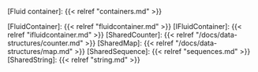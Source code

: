 <!-- Links -->

<!-- Concepts -->

[Fluid container]: {{< relref "containers.md" >}}

<!-- Classes and interfaces -->

[FluidContainer]: {{< relref "fluidcontainer.md" >}}
[IFluidContainer]: {{< relref "ifluidcontainer.md" >}}
[SharedCounter]: {{< relref "/docs/data-structures/counter.md" >}}
[SharedMap]: {{< relref "/docs/data-structures/map.md" >}}
[SharedSequence]: {{< relref "sequences.md" >}}
[SharedString]: {{< relref "string.md" >}}
